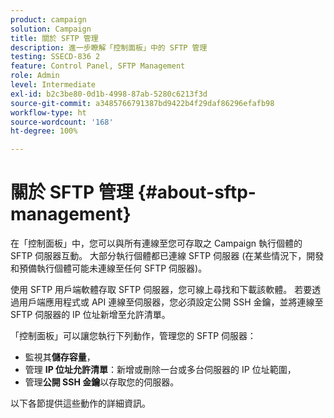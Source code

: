 ```yaml
---
product: campaign
solution: Campaign
title: 關於 SFTP 管理
description: 進一步瞭解「控制面板」中的 SFTP 管理
testing: SSECD-836 2
feature: Control Panel, SFTP Management
role: Admin
level: Intermediate
exl-id: b2c3be80-0d1b-4998-87ab-5280c6213f3d
source-git-commit: a3485766791387bd9422b4f29daf86296efafb98
workflow-type: ht
source-wordcount: '168'
ht-degree: 100%

---
```


# 關於 SFTP 管理 {#about-sftp-management}

在「控制面板」中，您可以與所有連線至您可存取之 Campaign 執行個體的 SFTP 伺服器互動。 大部分執行個體都已連線 SFTP 伺服器 (在某些情況下，開發和預備執行個體可能未連線至任何 SFTP 伺服器)。

使用 SFTP 用戶端軟體存取 SFTP 伺服器，您可線上尋找和下載該軟體。 若要透過用戶端應用程式或 API 連線至伺服器，您必須設定公開 SSH 金鑰，並將連線至 SFTP 伺服器的 IP 位址新增至允許清單。

「控制面板」可以讓您執行下列動作，管理您的 SFTP 伺服器：

* 監視其&#x200B;**儲存容量**，
* 管理 **IP 位址允許清單**：新增或刪除一台或多台伺服器的 IP 位址範圍，
* 管理&#x200B;**公開 SSH 金鑰**&#x200B;以存取您的伺服器。

以下各節提供這些動作的詳細資訊。
